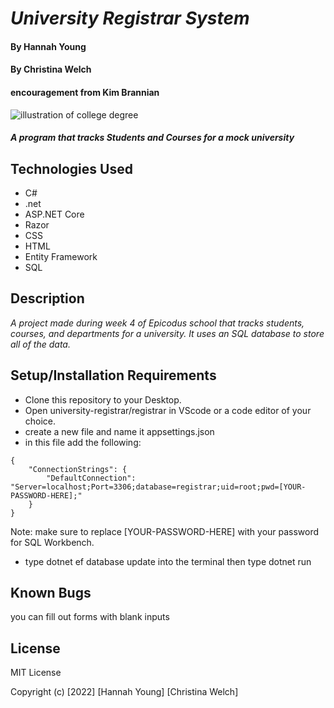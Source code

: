 # _University Registrar System_        

#### By **Hannah Young**
#### By **Christina Welch**

#### encouragement from **Kim Brannian**

![illustration of college degree](/Registrar/wwwroot/img/degree.jpg)

#### _A program that tracks Students and Courses for a mock university_

## Technologies Used

* C#
* .net
* ASP.NET Core
* Razor
* CSS
* HTML
* Entity Framework
* SQL

## Description

_A project made during week 4 of Epicodus school that tracks students, courses, and departments for a university. It uses an SQL database to store all of the data._

## Setup/Installation Requirements

* Clone this repository to your Desktop.
* Open university-registrar/registrar in VScode or a code editor of your choice.
* create a new file and name it appsettings.json
* in this file add the following:

```
{
    "ConnectionStrings": {
        "DefaultConnection": "Server=localhost;Port=3306;database=registrar;uid=root;pwd=[YOUR-PASSWORD-HERE];"
    }
}
```

Note: make sure to replace [YOUR-PASSWORD-HERE] with your password for SQL Workbench.
* type dotnet ef database update into the terminal then type dotnet run

## Known Bugs

you can fill out forms with blank inputs

## License

MIT License

Copyright (c) [2022] [Hannah Young] [Christina Welch]
